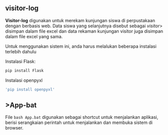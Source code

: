 ﻿<h2>visitor-log</h2>

<strong>Visitor-log</strong> digunakan untuk merekam kunjungan siswa di perpustakaan dengan berbasis web. Data siswa yang selanjutnya disebut sebagai <em>visitor</em>> disimpan dalam file excel dan data rekaman kunjungan visitor juga disimpan dalam file excel yang sama.

Untuk menggunakan sistem ini, anda harus melalukan beberapa instalasi terlebih dahulu

Instalasi Flask:
```bash
pip install Flask
```

Instalasi openpyxl
```bash
'pip install openpyxl'
```

<h2>>App-bat</h2>

File ```bash App.bat``` digunakan sebagai shortcut untuk menjalankan aplikasi, berisi serangkaian perintah untuk menjalankan dan membuka sistem di browser.
